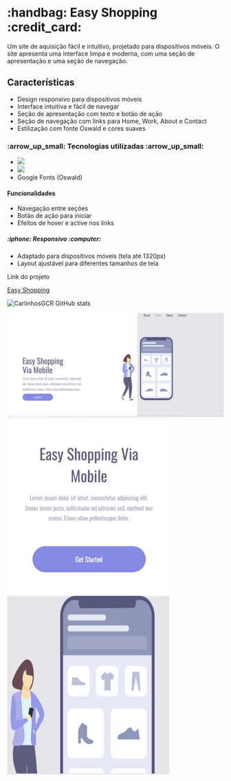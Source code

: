 <h1>:handbag: Easy Shopping :credit_card:</h1>

<p>Um site de aquisição fácil e intuitivo, projetado para dispositivos móveis. O site apresenta uma interface limpa e moderna, com uma seção de apresentação e uma seção de navegação.
 </p>

 <h2>Características</h2>

 <ul>
   <li>Design responsivo para dispositivos móveis</li>
<li> Interface intuitiva e fácil de navegar</li>
<li> Seção de apresentação com texto e botão de ação</li>
<li> Seção de navegação com links para Home, Work, About e Contact</li>
<li> Estilização com fonte Oswald e cores suaves</li>
 </ul>

 <h3> :arrow_up_small: Tecnologias utilizadas :arrow_up_small:</h3>
<ul>
<li> <img src="https://img.shields.io/badge/CSS-239120?&style=for-the-badge&logo=css3&logoColor=white"></li>
<li> <img src="https://img.shields.io/badge/HTML-239120?style=for-the-badge&logo=html5&logoColor=white"></li>
<li> Google Fonts (Oswald)</li>
 </ul>

<h4>Funcionalidades</h4>
<ul>
<li> Navegação entre seções</li>
<li> Botão de ação para iniciar</li>
<li> Efeitos de hover e active nos links</li>
 </ul>

<h5>:iphone: Responsivo :computer:</h5>
<ul>
<li> Adaptado para dispositivos móveis (tela até 1320px)</li>
<li> Layout ajustável para diferentes tamanhos de tela</li>
</ul>
Link do projeto

<a href="https://carlinhosgcr.github.io/Easy-Shopping-DevClub/" target="-blank">Easy Shopping</a> 

![CarlinhosGCR GitHub stats](https://github-readme-stats.vercel.app/api?username=CarlinhosGCR&show_icons=true&theme=transparent)


<img src="https://github.com/CarlinhosGCR/Easy-Shopping-DevClub/blob/main/Easy%20Shopping%20Via%20Mobile/DESKTOP.png?raw=true">
<img src="https://github.com/CarlinhosGCR/Easy-Shopping-DevClub/blob/main/Easy%20Shopping%20Via%20Mobile/Cell%20Phone.png?raw=true">


